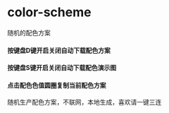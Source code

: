 # color-scheme
 随机的配色方案

#### 按键盘D键开启关闭自动下载配色方案

#### 按键盘S键开启关闭自动下载配色演示图

#### 点击配色色值圆圈复制当前配色方案

随机生产配色方案，不联网，本地生成，喜欢请一键三连
